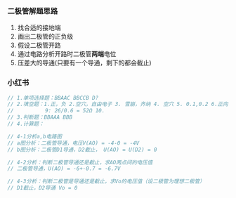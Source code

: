 ### 二极管解题思路

1. 找合适的接地端
2. 画出二极管的正负级
3. 假设二极管开路
4. 通过电路分析开路时二极管**两端**电位
5. 压差大的导通(只要有一个导通，剩下的都会截止)

### 小红书

```js
// 1.单项选择题：BBAAC BBCCB D?
// 2.填空题：1.正，负 2.空穴，自由电子 3. 雪崩，齐纳 4. 空穴 5. 0.1,0.2 6.正向导通，反向截止 7. 死，导通 8.最大整流电流
//          9: 26/0.6 = 52Ω 10.
// 3.判断题：BBAAA BBB
// 4.计算题：

// 4-1分析a,b电路图
// a图分析：二极管导通，电压V(AO) = -4-0 = -4V
// b图分析：二极管D1导通，D2截止， U(AO) = U(D2) = 0

// 4-2分析：判断二极管导通还是截止，求AO两点间的电压值
// 二极管导通，U(AO) = -6+-0.7 = -6.7V

// 4-3分析：判断二极管是导通还是截止，求Vo的电压值（设二极管为理想二极管）
// D1截止，D2导通 Vo = 0
```
